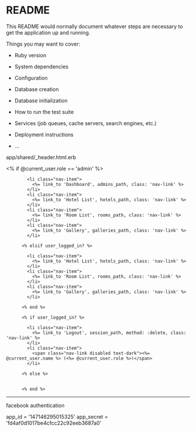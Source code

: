 # README

This README would normally document whatever steps are necessary to get the
application up and running.

Things you may want to cover:

* Ruby version

* System dependencies

* Configuration

* Database creation

* Database initialization

* How to run the test suite

* Services (job queues, cache servers, search engines, etc.)

* Deployment instructions

* ...


app/shared/_header.html.erb

<% if @current_user.role == 'admin' %>
            
            <li class="nav-item">
              <%= link_to 'Dashboard', admins_path, class: 'nav-link' %>
            </li>
            <li class="nav-item">
              <%= link_to 'Hotel List', hotels_path, class: 'nav-link' %>
            </li>
            <li class="nav-item">
              <%= link_to 'Room List', rooms_path, class: 'nav-link' %>
            </li>  
            <li class="nav-item">
              <%= link_to 'Gallery', galleries_path, class: 'nav-link' %>
            </li>

          <% elsif user_logged_in? %>

            <li class="nav-item">
              <%= link_to 'Hotel List', hotels_path, class: 'nav-link' %>
            </li>
            <li class="nav-item">
              <%= link_to 'Room List', rooms_path, class: 'nav-link' %>
            </li>  
            <li class="nav-item">
              <%= link_to 'Gallery', galleries_path, class: 'nav-link' %>
            </li>

          <% end %>
        
          <% if user_logged_in? %>

            <li class="nav-item">
              <%= link_to 'Logout', session_path, method: :delete, class: 'nav-link' %>
            </li> 
            <li class="nav-item">
              <span class="nav-link disabled text-dark"><%= @current_user.name %> (<%= @current_user.role %>)</span>
            </li>

          <% else %>


          <% end %>


--------------------------------------------------

facebook authentication

app_id = '147146295015325'
app_secret = 'fd4af0d1017be4cfcc22c92eeb3687a0'